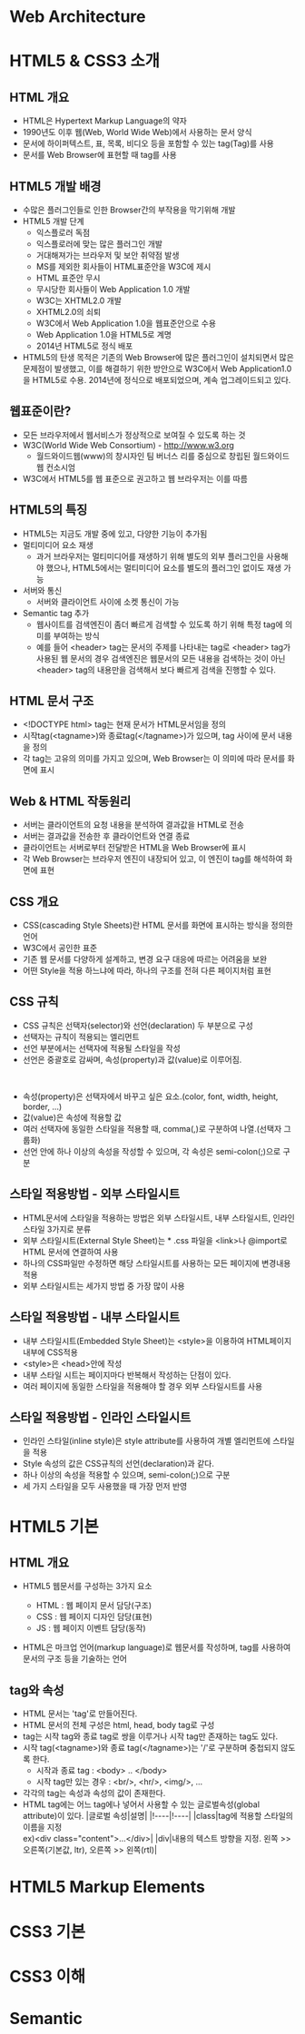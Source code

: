 # Web Architecture
# HTML5 & CSS3 소개
## HTML 개요
- HTML은 Hypertext Markup Language의 약자
- 1990년도 이후 웹(Web, World Wide Web)에서 사용하는 문서 양식
- 문서에 하이퍼텍스트, 표, 목록, 비디오 등을 포함할 수 있는 tag(Tag)를 사용
- 문서를 Web Browser에 표현할 때 tag를 사용

## HTML5 개발 배경
- 수많은 플러그인들로 인한 Browser간의 부작용을 막기위해 개발
- HTML5 개발  단계
  - 익스플로러 독점
  - 익스플로러에 맞는 많은 플러그인 개발
  - 거대해져가는 브라우저 및 보안 취약점 발생
  - MS를 제외한 회사들이 HTML표준안을 W3C에 제시
  - HTML 표준안 무시
  - 무시당한 회사들이 Web Application 1.0 개발
  - W3C는 XHTML2.0 개발
  - XHTML2.0의 쇠퇴
  - W3C에서 Web Application 1.0을 웹표준안으로 수용
  - Web Application 1.0을 HTML5로 계명
  - 2014년 HTML5로 정식 배포
- HTML5의 탄생 목적은 기존의 Web Browser에 많은 플러그인이 설치되면서 많은 문제점이 발생했고, 이를 해결하기 위한 방안으로 W3C에서 Web Application1.0을 HTML5로 수용. 2014년에 정식으로 배포되었으며, 계속 업그레이드되고 있다.

## 웹표준이란?
- 모든 브라우저에서 웹서비스가 정상적으로 보여질 수 있도록 하는 것
- W3C(World Wide Web Consortium) - http://www.w3.org
  - 월드와이드웹(www)의 창시자인 팀 버너스 리를 중심으로 창립된 월드와이드웹 컨소시엄
- W3C에서 HTML5를 웹 표준으로 권고하고 웹 브라우저는 이를 따름

## HTML5의 특징
- HTML5는 지금도 개발 중에 있고, 다양한 기능이 추가됨
- 멀티미디어 요소 재생
  - 과거 브라우저는 멀티미디어를 재생하기 위해 별도의 외부 플러그인을 사용해야 했으나, HTML5에서는 멀티미디어 요소를 별도의 플러그인 없이도 재생 가능
- 서버와 통신
  - 서버와 클라이언트 사이에 소켓 통신이 가능
- Semantic tag 추가
  - 웹사이트를 검색엔진이 좀더 빠르게 검색할 수 있도록 하기 위해 특정 tag에 의미를 부여하는 방식
  - 예를 들어 \<header\> tag는 문서의 주제를 나타내는 tag로 \<header\> tag가 사용된 웹 문서의 경우 검색엔진은 웹문서의 모든 내용을 검색하는 것이 아닌 \<header\> tag의 내용만을 검색해서 보다 빠르게 검색을 진행할 수 있다.

## HTML 문서 구조
- \<!DOCTYPE html\> tag는 현재 문서가 HTML문서임을 정의
- 시작tag(\<tagname\>)와 종료tag(\</tagname\>)가 있으며, tag 사이에 문서 내용을 정의
- 각 tag는 고유의 의미를 가지고 있으며, Web Browser는 이 의미에 따라 문서를 화면에 표시

## Web & HTML 작동원리
- 서버는 클라이언트의 요청 내용을 분석하여 결과값을 HTML로 전송
- 서버는 결과값을 전송한 후 클라이언트와 연결 종료
- 클라이언트는 서버로부터 전달받은 HTML을 Web Browser에 표시
- 각 Web Browser는 브라우저 엔진이 내장되어 있고, 이 엔진이 tag를 해석하여 화면에 표현

## CSS 개요
- CSS(cascading Style Sheets)란 HTML 문서를 화면에 표시하는 방식을 정의한 언어
- W3C에서 공인한 표준
- 기존 웹 문서를 다양하게 설계하고, 변경 요구 대응에 따르는 어려움을 보완
- 어떤 Style을 적용 하느냐에 따라, 하나의 구조를 전혀 다른 페이지처럼 표현

## CSS 규칙
- CSS 규칙은 선택자(selector)와 선언(declaration) 두 부분으로 구성
- 선택자는 규칙이 적용되는 엘리먼트
- 선언 부분에서는 선택자에 적용될 스타일을 작성
- 선언은 중괄호로 감싸며, 속성(property)과 값(value)로 이루어짐.

<br>

- 속성(property)은 선택자에서 바꾸고 싶은 요소.(color, font, width, height, border, ...)
- 값(value)은 속성에 적용할 값
- 여러 선택자에 동일한 스타일을 적용할 때, comma(,)로 구분하여 나열.(선택자 그룹화)
- 선언 안에 하나 이상의 속성을 작성할 수 있으며, 각 속성은 semi-colon(;)으로 구분

## 스타일 적용방법 - 외부 스타일시트
- HTML문서에 스타일을 적용하는 방법은 외부 스타일시트, 내부 스타일시트, 인라인 스타일 3가지로 분류
- 외부 스타일시트(External Style Sheet)는 * .css 파일을 \<link\>나 @import로 HTML 문서에 연결하여 사용
- 하나의 CSS파일만 수정하면 해당 스타일시트를 사용하는 모든 페이지에 변경내용 적용
- 외부 스타일시트는 세가지 방법 중 가장 많이 사용

## 스타일 적용방법 - 내부 스타일시트
- 내부 스타일시트(Embedded Style Sheet)는 \<style\>을 이용하여 HTML페이지 내부에 CSS적용
- \<style\>은 \<head\>안에 작성
- 내부 스타일 시트는 페이지마다 반복해서 작성하는 단점이 있다.
- 여러 페이지에 동일한 스타일을 적용해야 할 경우 외부 스타일시트를 사용

## 스타일 적용방법 - 인라인 스타일시트
- 인라인 스타일(inline style)은 style attribute를 사용하여 개별 엘리먼트에 스타일을 적용
- Style 속성의 값은 CSS규칙의 선언(declaration)과 같다.
- 하나 이상의 속성을 적용할 수 있으며, semi-colon(;)으로 구분
- 세 가지 스타일을 모두 사용했을 때 가장 먼저 반영

# HTML5 기본
## HTML 개요
- HTML5 웹문서를 구성하는 3가지 요소
  - HTML : 웹 페이지 문서 담당(구조)
  - CSS : 웹 페이지 디자인 담당(표현)
  - JS : 웹 페이지 이벤트 담당(동작)

- HTML은 마크업 언어(markup language)로 웹문서를 작성하며, tag를 사용하여 문서의 구조 등을 기술하는 언어

## tag와 속성
- HTML 문서는 'tag'로 만들어진다.
- HTML 문서의 전체 구성은 html, head, body tag로 구성
- tag는 시작 tag와 종료 tag로 쌍을 이루거나 시작 tag만 존재하는 tag도 있다.
- 시작 tag(\<tagname\>)와 종료 tag(\</tagname\>)는 '/'로 구분하며 중첩되지 않도록 한다.
  - 시작과 종료 tag : \<body\> .. \</body\>
  - 시작 tag만 있는 경우 : \<br/\>, \<hr/\>, \<img/\>, ...
- 각각의 tag는 속성과 속성의 값이 존재한다.
- HTML tag에는 어느 tag에나 넣어서 사용할 수 있는 글로벌속성(global attribute)이 있다.
|글로벌 속성|설명|
|!----|!----|
|class|tag에 적용할 스타일의 이름을 지정<br>ex)\<div class="content"\>...\</div\>|
|div|내용의 텍스트 방향을 지정. 왼쪽 >> 오른쪽(기본값, ltr), 오른쪽 >> 왼쪽(rtl)|
# HTML5 Markup Elements
# CSS3 기본
# CSS3 이해
# Semantic
